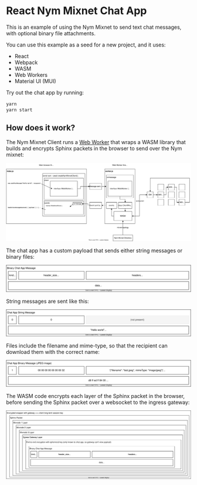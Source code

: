 # React Nym Mixnet Chat App

This is an example of using the Nym Mixnet to send text chat messages, with optional binary file attachments.

You can use this example as a seed for a new project, and it uses:

- React
- Webpack
- WASM
- Web Workers
- Material UI (MUI)

Try out the chat app by running:

```
yarn
yarn start
```

## How does it work?

The Nym Mixnet Client runs a [Web Worker](https://developer.mozilla.org/en-US/docs/Web/API/Web_Workers_API) that wraps 
a WASM library that builds and encrypts Sphinx packets in the browser to send over the Nym mixnet:

![Web worker](../docs/worker.svg)

The chat app has a custom payload that sends either string messages or binary files:

![Packet format](../docs/packet_format.svg)

String messages are sent like this:

![Packet format - string](../docs/packet_string.svg)

Files include the filename and mime-type, so that the recipient can download them with the correct name:

![Packet format - binary](../docs/packet_jpeg.svg)

The WASM code encrypts each layer of the Sphinx packet in the browser, before sending the Sphinx packet over a websocket to the ingress gateway:

![Sphinx packet](../docs/sphinx.svg)




